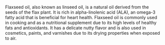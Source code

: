Flaxseed oil, also known as linseed oil, is a natural oil derived from the seeds of the flax plant. It is rich in alpha-linolenic acid (ALA), an omega-3 fatty acid that is beneficial for heart health. Flaxseed oil is commonly used in cooking and as a nutritional supplement due to its high levels of healthy fats and antioxidants. It has a delicate nutty flavor and is also used in cosmetics, paints, and varnishes due to its drying properties when exposed to air.